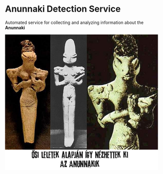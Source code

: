 # Anunnaki Detection Service

Automated service for collecting and analyzing information about the **Anunnaki**

![Alt-текст](./annunaki-img/anunaki.jpg "Anunnaki!")